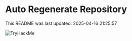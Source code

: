 # Auto Regenerate Repository

This README was last updated: 2025-04-16 21:25:57

 ![TryHackMe](https://tryhackme.com/badge/533634)